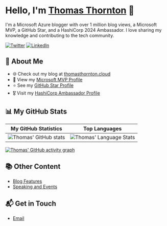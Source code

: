 # Hello, I'm [Thomas Thornton](https://www.linkedin.com/in/thomas-thornton-21a86b75/) 👋

I'm a Microsoft Azure blogger with over 1 million blog views, a Microsoft MVP, a GitHub Star, and a HashiCorp 2024 Ambassador. I love sharing my knowledge and contributing to the tech community.

[![Twitter](https://img.shields.io/twitter/follow/tamstar1234?style=social)](https://twitter.com/tamstar1234)
[![LinkedIn](https://img.shields.io/badge/LinkedIn-0077B5?style=for-the-badge&logo=linkedin&logoColor=white)](https://www.linkedin.com/in/thomas-thornton-21a86b75/)

## 🚀 About Me

- 🌐 Check out my blog at [thomasthornton.cloud](https://thomasthornton.cloud/)
- 🏅 View my [Microsoft MVP Profile](https://mvp.microsoft.com/en-us/PublicProfile/5004187?fullName=Thomas%20Thornton)
- ⭐ See my [GitHub Star Profile](https://stars.github.com/profiles/thomast1906)
- 🎖️ Visit my [HashiCorp Ambassador Profile](https://www.credly.com/badges/e5631c9f-5739-4bd1-86cc-913b929d34d9/linked_in_profile)

## 📊 My GitHub Stats

| My GitHub Statistics | Top Languages |
| --- | --- |
| ![Thomas' GitHub stats](https://github-readme-stats.vercel.app/api/?username=thomast1906&show_icons=true&count_private=true&title_color=fffffff&icon_color=000000&text_color=000000) | ![Thomas' Language Stats](https://github-readme-stats.vercel.app/api/top-langs/?username=thomast1906&layout=compact&theme=radical) |

[![Thomas' GitHub activity graph](https://github-readme-activity-graph.vercel.app/graph?username=thomast1906&bg_color=fffff0&color=708090&line=24292e&point=24292e&area=true&hide_border=true)](https://github.com/ashutosh00710/github-readme-activity-graph)

## 📚 Other Content

- [Blog Features](https://thomasthornton.cloud/blog-features/)
- [Speaking and Events](https://thomasthornton.cloud/speaking-events/)

## 📬 Get in Touch

- [Email](mailto:thomas@thomasthornton.cloud)
